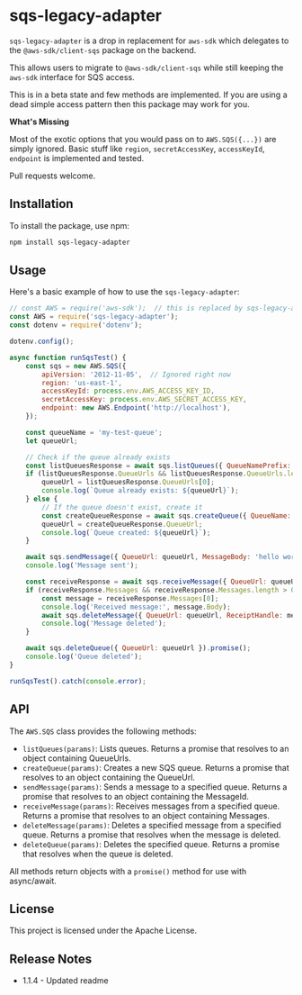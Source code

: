 # sqs-legacy-adapter

`sqs-legacy-adapter` is a drop in replacement for `aws-sdk` which delegates to the `@aws-sdk/client-sqs` package on the backend.

This allows users to migrate to `@aws-sdk/client-sqs` while still keeping the `aws-sdk` interface for SQS access.

This is in a beta state and few methods are implemented. If you are using a dead simple access pattern then this package may work for you.

**What's Missing**

Most of the exotic options that you would pass on to `AWS.SQS({...})` are simply ignored. Basic stuff like `region`, `secretAccessKey`, `accessKeyId`, `endpoint` is implemented and tested.

Pull requests welcome.

## Installation

To install the package, use npm:

```sh
npm install sqs-legacy-adapter
```

## Usage

Here's a basic example of how to use the `sqs-legacy-adapter`:

```javascript
// const AWS = require('aws-sdk');  // this is replaced by sqs-legacy-adapter
const AWS = require('sqs-legacy-adapter');
const dotenv = require('dotenv');

dotenv.config();

async function runSqsTest() {
    const sqs = new AWS.SQS({
        apiVersion: '2012-11-05',  // Ignored right now
        region: 'us-east-1',
        accessKeyId: process.env.AWS_ACCESS_KEY_ID,
        secretAccessKey: process.env.AWS_SECRET_ACCESS_KEY,
        endpoint: new AWS.Endpoint('http://localhost'),
    });

    const queueName = 'my-test-queue';
    let queueUrl;

    // Check if the queue already exists
    const listQueuesResponse = await sqs.listQueues({ QueueNamePrefix: queueName }).promise();
    if (listQueuesResponse.QueueUrls && listQueuesResponse.QueueUrls.length > 0) {
        queueUrl = listQueuesResponse.QueueUrls[0];
        console.log(`Queue already exists: ${queueUrl}`);
    } else {
        // If the queue doesn't exist, create it
        const createQueueResponse = await sqs.createQueue({ QueueName: queueName }).promise();
        queueUrl = createQueueResponse.QueueUrl;
        console.log(`Queue created: ${queueUrl}`);
    }

    await sqs.sendMessage({ QueueUrl: queueUrl, MessageBody: 'hello world' }).promise();
    console.log('Message sent');

    const receiveResponse = await sqs.receiveMessage({ QueueUrl: queueUrl, MaxNumberOfMessages: 1 }).promise();
    if (receiveResponse.Messages && receiveResponse.Messages.length > 0) {
        const message = receiveResponse.Messages[0];
        console.log('Received message:', message.Body);
        await sqs.deleteMessage({ QueueUrl: queueUrl, ReceiptHandle: message.ReceiptHandle }).promise();
        console.log('Message deleted');
    }

    await sqs.deleteQueue({ QueueUrl: queueUrl }).promise();
    console.log('Queue deleted');
}

runSqsTest().catch(console.error);
```

## API

The `AWS.SQS` class provides the following methods:

- `listQueues(params)`: Lists queues. Returns a promise that resolves to an object containing QueueUrls.
- `createQueue(params)`: Creates a new SQS queue. Returns a promise that resolves to an object containing the QueueUrl.
- `sendMessage(params)`: Sends a message to a specified queue. Returns a promise that resolves to an object containing the MessageId.
- `receiveMessage(params)`: Receives messages from a specified queue. Returns a promise that resolves to an object containing Messages.
- `deleteMessage(params)`: Deletes a specified message from a specified queue. Returns a promise that resolves when the message is deleted.
- `deleteQueue(params)`: Deletes the specified queue. Returns a promise that resolves when the queue is deleted.

All methods return objects with a `promise()` method for use with async/await.

## License

This project is licensed under the Apache License.


## Release Notes

  * 1.1.4 - Updated readme